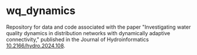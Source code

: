 # wq_dynamics
Repository for data and code associated with the paper "Investigating water quality dynamics in distribution networks with dynamically adaptive connectivity," published in the Journal of Hydroinformatics [10.2166/hydro.2024.108](https://doi.org/10.2166/hydro.2024.108).
